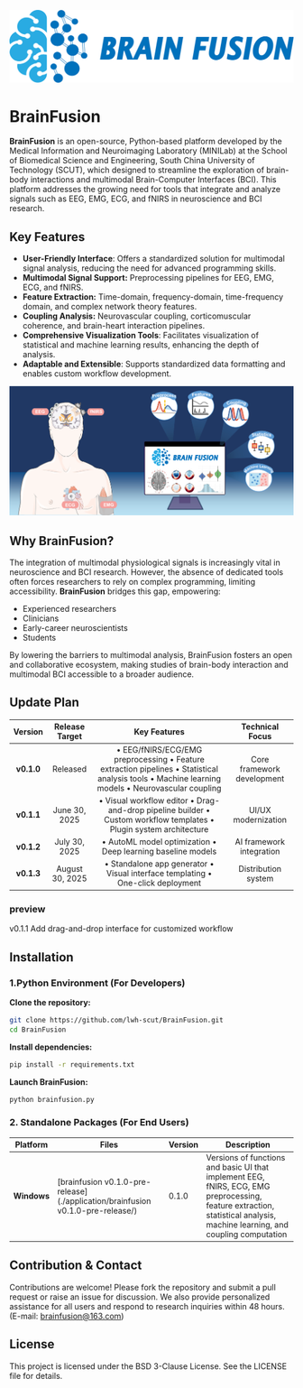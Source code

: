 ![BrainFusion](docs/images/logo.png)
# BrainFusion
**BrainFusion** is an open-source, Python-based platform developed by the Medical Information and Neuroimaging Laboratory (MINILab) at the School of Biomedical Science and Engineering, South China University of Technology (SCUT), which designed to streamline the exploration of brain-body interactions and multimodal Brain-Computer Interfaces (BCI). This platform addresses the growing need for tools that integrate and analyze signals such as EEG, EMG, ECG, and fNIRS in neuroscience and BCI research.

## Key Features
- **User-Friendly Interface**: Offers a standardized solution for multimodal signal analysis, reducing the need for advanced programming skills.
- **Multimodal Signal Support:** Preprocessing pipelines for EEG, EMG, ECG, and fNIRS.
- **Feature Extraction:** Time-domain, frequency-domain, time-frequency domain, and complex network theory features.
- **Coupling Analysis:** Neurovascular coupling, corticomuscular coherence, and brain-heart interaction pipelines.
- **Comprehensive Visualization Tools**: Facilitates visualization of statistical and machine learning results, enhancing the depth of analysis.
- **Adaptable and Extensible**: Supports standardized data formatting and enables custom workflow development.

![BrainFusion](docs/images/content.png)

## Why BrainFusion?

The integration of multimodal physiological signals is increasingly vital in neuroscience and BCI research. However, the absence of dedicated tools often forces researchers to rely on complex programming, limiting accessibility. **BrainFusion** bridges this gap, empowering:
- Experienced researchers
- Clinicians
- Early-career neuroscientists
- Students

By lowering the barriers to multimodal analysis, BrainFusion fosters an open and collaborative ecosystem, making studies of brain-body interaction and multimodal BCI accessible to a broader audience.

## Update Plan

|  Version   | Release Target  |                         Key Features                         |      Technical Focus       |
| :--------: | :-------------: | :----------------------------------------------------------: | :------------------------: |
| **v0.1.0** |    Released     | • EEG/fNIRS/ECG/EMG preprocessing • Feature extraction pipelines • Statistical analysis tools • Machine learning models • Neurovascular coupling | Core framework development |
| **v0.1.1** |  June 30, 2025  | • Visual workflow editor • Drag-and-drop pipeline builder • Custom workflow templates • Plugin system architecture |    UI/UX modernization     |
| **v0.1.2** |  July 30, 2025  | • AutoML model optimization • Deep learning baseline models  |  AI framework integration  |
| **v0.1.3** | August 30, 2025 | • Standalone app generator • Visual interface templating • One-click deployment |    Distribution system     |

### preview

v0.1.1 Add drag-and-drop interface for customized workflow



## Installation

### 1.Python Environment (For Developers)

**Clone the repository:**

```bash
git clone https://github.com/lwh-scut/BrainFusion.git  
cd BrainFusion
```
**Install dependencies:**

```bash
pip install -r requirements.txt  
```
**Launch BrainFusion:**

```bash
python brainfusion.py  
```
### 2. Standalone Packages (For End Users)

| Platform    | Files                                                        | Version | Description                                                  |
| ----------- | ------------------------------------------------------------ | ------- | ------------------------------------------------------------ |
| **Windows** | [brainfusion v0.1.0-pre-release](./application/brainfusion v0.1.0-pre-release/) | 0.1.0   | Versions of functions and basic UI that implement EEG, fNIRS, ECG, EMG preprocessing, feature extraction, statistical analysis, machine learning, and coupling computation |

## Contribution & Contact
Contributions are welcome! Please fork the repository and submit a pull request or raise an issue for discussion. We also provide personalized assistance for all users and respond to research inquiries within 48 hours. (E-mail: brainfusion@163.com)

## License
This project is licensed under the BSD 3-Clause License. See the LICENSE file for details.
